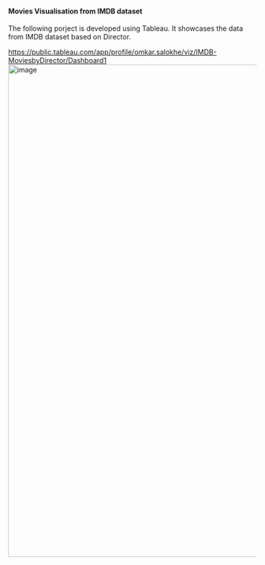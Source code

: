 #### Movies Visualisation from IMDB dataset

The following porject is developed using Tableau. It showcases the data from IMDB dataset based on Director.

https://public.tableau.com/app/profile/omkar.salokhe/viz/IMDB-MoviesbyDirector/Dashboard1
<img width="1000" alt="image" src="https://user-images.githubusercontent.com/30657155/168471439-8955ee4d-14f5-4e1b-bf1d-7f396bbc1e9c.png">
